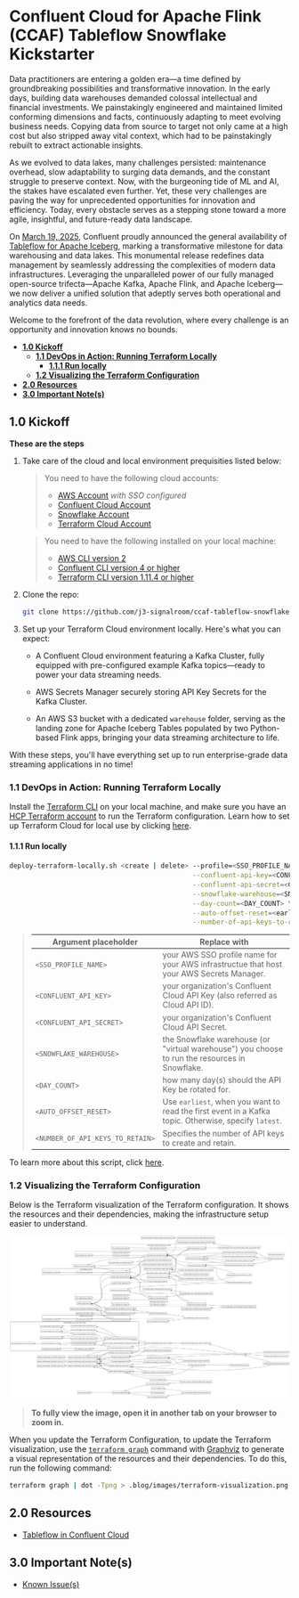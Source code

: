 # Confluent Cloud for Apache Flink (CCAF) Tableflow Snowflake Kickstarter

Data practitioners are entering a golden era—a time defined by groundbreaking possibilities and transformative innovation. In the early days, building data warehouses demanded colossal intellectual and financial investments. We painstakingly engineered and maintained limited conforming dimensions and facts, continuously adapting to meet evolving business needs. Copying data from source to target not only came at a high cost but also stripped away vital context, which had to be painstakingly rebuilt to extract actionable insights.

As we evolved to data lakes, many challenges persisted: maintenance overhead, slow adaptability to surging data demands, and the constant struggle to preserve context. Now, with the burgeoning tide of ML and AI, the stakes have escalated even further. Yet, these very challenges are paving the way for unprecedented opportunities for innovation and efficiency. Today, every obstacle serves as a stepping stone toward a more agile, insightful, and future-ready data landscape.

On [March 19, 2025](https://docs.confluent.io/cloud/current/release-notes/index.html#march-19-2025), Confluent proudly announced the general availability of [Tableflow for Apache Iceberg](https://docs.confluent.io/cloud/current/topics/tableflow/overview.html#cloud-tableflow), marking a transformative milestone for data warehousing and data lakes. This monumental release redefines data management by seamlessly addressing the complexities of modern data infrastructures. Leveraging the unparalleled power of our fully managed open-source trifecta—Apache Kafka, Apache Flink, and Apache Iceberg—we now deliver a unified solution that adeptly serves both operational and analytics data needs.

Welcome to the forefront of the data revolution, where every challenge is an opportunity and innovation knows no bounds.

<!-- toc -->
+ [**1.0 Kickoff**](#10-kickoff)
    - [**1.1 DevOps in Action: Running Terraform Locally**](#11-devops-in-action-running-terraform-locally)
        + [**1.1.1 Run locally**](#111-run-locally)
    - [**1.2 Visualizing the Terraform Configuration**](#12-visualizing-the-terraform-configuration)
+ [**2.0 Resources**](#20-resources)
+ [**3.0 Important Note(s)**](#30-important-notes)
<!-- tocstop -->

## 1.0 Kickoff

**These are the steps**

1. Take care of the cloud and local environment prequisities listed below:
    > You need to have the following cloud accounts:
    > - [AWS Account](https://signin.aws.amazon.com/) *with SSO configured*
    > - [Confluent Cloud Account](https://confluent.cloud/)
    > - [Snowflake Account](https://app.snowflake.com/)
    > - [Terraform Cloud Account](https://app.terraform.io/)

    > You need to have the following installed on your local machine:
    > - [AWS CLI version 2](https://docs.aws.amazon.com/cli/latest/userguide/getting-started-install.html)
    > - [Confluent CLI version 4 or higher](https://docs.confluent.io/confluent-cli/4.0/overview.html)
    > - [Terraform CLI version 1.11.4 or higher](https://developer.hashicorp.com/terraform/install)

2. Clone the repo:
    ```bash
    git clone https://github.com/j3-signalroom/ccaf-tableflow-snowflake-kickstarter.git
    ```

3. Set up your Terraform Cloud environment locally. Here's what you can expect:

    - A Confluent Cloud environment featuring a Kafka Cluster, fully equipped with pre-configured example Kafka topics—ready to power your data streaming needs.

    - AWS Secrets Manager securely storing API Key Secrets for the Kafka Cluster.

    - An AWS S3 bucket with a dedicated `warehouse` folder, serving as the landing zone for Apache Iceberg Tables populated by two Python-based Flink apps, bringing your data streaming architecture to life.

With these steps, you'll have everything set up to run enterprise-grade data streaming applications in no time!

### 1.1 DevOps in Action: Running Terraform Locally
Install the [Terraform CLI](https://developer.hashicorp.com/terraform/tutorials/aws-get-started/install-cli) on your local machine, and make sure you have an [HCP Terraform account](https://app.terraform.io/session) to run the Terraform configuration.  Learn how to set up Terraform Cloud for local use by clicking [here](.blog/setup-terraform-cloud.md).

#### 1.1.1 Run locally
```bash
deploy-terraform-locally.sh <create | delete> --profile=<SSO_PROFILE_NAME> \
                                              --confluent-api-key=<CONFLUENT_API_KEY> \
                                              --confluent-api-secret=<CONFLUENT_API_SECRET> \
                                              --snowflake-warehouse=<SNOWFLAKE_WAREHOUSE> \
                                              --day-count=<DAY_COUNT> \
                                              --auto-offset-reset=<earliest | latest> \
                                              --number-of-api-keys-to-retain=<NUMBER_OF_API_KEYS_TO_RETAIN>
```
> Argument placeholder|Replace with
> -|-
> `<SSO_PROFILE_NAME>`|your AWS SSO profile name for your AWS infrastructue that host your AWS Secrets Manager.
> `<CONFLUENT_API_KEY>`|your organization's Confluent Cloud API Key (also referred as Cloud API ID).
> `<CONFLUENT_API_SECRET>`|your organization's Confluent Cloud API Secret.
> `<SNOWFLAKE_WAREHOUSE>`|the Snowflake warehouse (or "virtual warehouse") you choose to run the resources in Snowflake.
> `<DAY_COUNT>`|how many day(s) should the API Key be rotated for.
> `<AUTO_OFFSET_RESET>`|Use `earliest`, when you want to read the first event in a Kafka topic.  Otherwise, specify `latest`.
> `<NUMBER_OF_API_KEYS_TO_RETAIN>`|Specifies the number of API keys to create and retain.

To learn more about this script, click [here](.blog/deploy-terraform-locally-script-explanation.md).

### 1.2 Visualizing the Terraform Configuration
Below is the Terraform visualization of the Terraform configuration. It shows the resources and their dependencies, making the infrastructure setup easier to understand.

![Terraform Visulization](.blog/images/terraform-visualization.png)

> **To fully view the image, open it in another tab on your browser to zoom in.**

When you update the Terraform Configuration, to update the Terraform visualization, use the [`terraform graph`](https://developer.hashicorp.com/terraform/cli/commands/graph) command with [Graphviz](https://graphviz.org/) to generate a visual representation of the resources and their dependencies.  To do this, run the following command:

```bash
terraform graph | dot -Tpng > .blog/images/terraform-visualization.png
```

## 2.0 Resources

* [Tableflow in Confluent Cloud](https://docs.confluent.io/cloud/current/topics/tableflow/overview.html#cloud-tableflow)

## 3.0 Important Note(s)
* [Known Issue(s)](KNOWNISSUES.md)